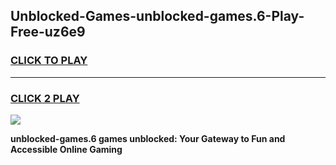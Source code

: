 
## Unblocked-Games-unblocked-games.6-Play-Free-uz6e9
<h3>
<a href="https://premium76.site?title=unblocked-games.6&ref=18A1">CLICK TO PLAY</a></h3>
<hr>

<h3>
<a href="https://premium76.site?title=unblocked-games.6&ref=18A1">CLICK 2 PLAY</a>
  
</h3>

<a href="https://premium76.site?title=unblocked-games.6&ref=18A1"><img src="https://clearcache.store/games.png"></a>


**unblocked-games.6 games unblocked: Your Gateway to Fun and Accessible Online Gaming**

